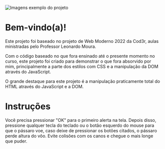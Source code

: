![Imagens exemplo do projeto](../flappyBird/imgs/flappy-bird1.PNG)

# Bem-vindo(a)!

Este projeto foi baseado no projeto de Web Moderno 2022 da Cod3r, aulas ministradas pelo Professor Leonardo Moura.

Com o código baseado no que fora ensinado até o presente momento no curso, este projeto foi criado para demonstrar o que fora absorvido por mim, principalmente a parte dos estilos com CSS e a manipulação da DOM através do JavaScript.

O grande destaque para este projeto é a manipulação praticamente total do HTML através do JavaScript e a DOM.

# Instruções

Você precisa pressionar "OK" para o primeiro alerta na tela. Depois disso, pressione qualquer tecla do teclado ou o botão esquerdo do mouse para que o pássaro voe, caso deixe de pressionar os botões citados, o pássaro perde altura do vôo. Evite colisões com os canos e chegue o mais longe que puder.